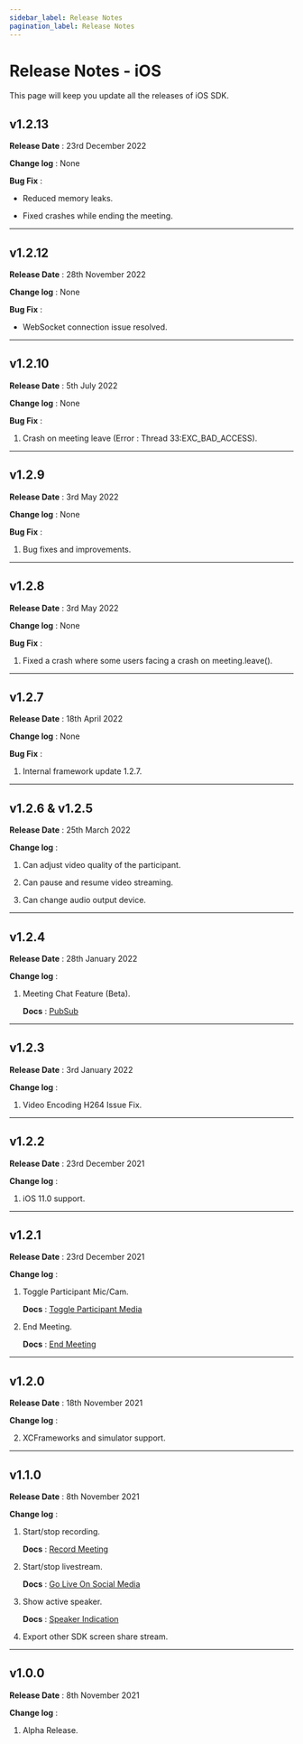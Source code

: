 ```yaml
---
sidebar_label: Release Notes
pagination_label: Release Notes
---
```


# Release Notes - iOS

This page will keep you update all the releases of iOS SDK.

## v1.2.13

**Release Date** : 23rd December 2022

**Change log** : None

**Bug Fix** :

- Reduced memory leaks.

- Fixed crashes while ending the meeting.

---

## v1.2.12

**Release Date** : 28th November 2022

**Change log** : None

**Bug Fix** :

- WebSocket connection issue resolved.

---

## v1.2.10

**Release Date** : 5th July 2022

**Change log** : None

**Bug Fix** :

1.  Crash on meeting leave (Error : Thread 33:EXC_BAD_ACCESS).

---

## v1.2.9

**Release Date** : 3rd May 2022

**Change log** : None

**Bug Fix** :

1.  Bug fixes and improvements.

---

## v1.2.8

**Release Date** : 3rd May 2022

**Change log** : None

**Bug Fix** :

1.  Fixed a crash where some users facing a crash on meeting.leave().

---

## v1.2.7

**Release Date** : 18th April 2022

**Change log** : None

**Bug Fix** :

1.  Internal framework update 1.2.7.

---

## v1.2.6 & v1.2.5

**Release Date** : 25th March 2022

**Change log** :

1. Can adjust video quality of the participant.

2. Can pause and resume video streaming.

3. Can change audio output device.

---

## v1.2.4

**Release Date** : 28th January 2022

**Change log** :

1. Meeting Chat Feature (Beta).

   **Docs** : [PubSub](https://docs.videosdk.live/ios/guide/video-and-audio-calling-api-sdk/features/pubsub)

---

## v1.2.3

**Release Date** : 3rd January 2022

**Change log** :

1. Video Encoding H264 Issue Fix.

---

## v1.2.2

**Release Date** : 23rd December 2021

**Change log** :

1. iOS 11.0 support.

---

## v1.2.1

**Release Date** : 23rd December 2021

**Change log** :

1. Toggle Participant Mic/Cam.

   **Docs** : [Toggle Participant Media](https://docs.videosdk.live/ios/guide/video-and-audio-calling-api-sdk/features/toggle-participant-media)

2. End Meeting.

   **Docs** : [End Meeting](https://docs.videosdk.live/ios/guide/video-and-audio-calling-api-sdk/features/leave-end-meeting#leave-and-end-meeting)

---

## v1.2.0

**Release Date** : 18th November 2021

**Change log** :

2. XCFrameworks and simulator support.

---

## v1.1.0

**Release Date** : 8th November 2021

**Change log** :

1. Start/stop recording.

   **Docs** : [Record Meeting](https://docs.videosdk.live/ios/guide/video-and-audio-calling-api-sdk/features/recording-meeting)

2. Start/stop livestream.

   **Docs** : [Go Live On Social Media](https://docs.videosdk.live/ios/guide/video-and-audio-calling-api-sdk/features/go-live-social-media)

3. Show active speaker.

   **Docs** : [Speaker Indication](https://docs.videosdk.live/ios/guide/video-and-audio-calling-api-sdk/features/speaker-indication)

4. Export other SDK screen share stream.

---

## v1.0.0

**Release Date** : 8th November 2021

**Change log** :

1. Alpha Release.
